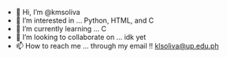 - 👋 Hi, I’m @kmsoliva
- 👀 I’m interested in ... Python, HTML, and C
- 🌱 I’m currently learning ... C
- 💞️ I’m looking to collaborate on ... idk yet
- 📫 How to reach me ... through my email !! klsoliva@up.edu.ph

<!---
kmsoliva/kmsoliva is a ✨ special ✨ repository because its `README.md` (this file) appears on your GitHub profile.
You can click the Preview link to take a look at your changes.
--->
